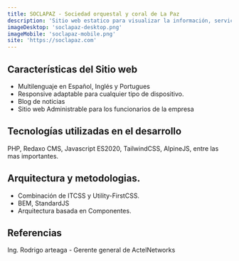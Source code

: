 ```yaml
---
title: SOCLAPAZ - Sociedad orquestal y coral de La Paz
description: 'Sitio web estatico para visualizar la información, servicios y noticias que ofrece la Sociedad Orquestal La Paz liderado por el Director'
imageDesktop: 'soclapaz-desktop.png'
imageMobile: 'soclapaz-mobile.png'
site: 'https://soclapaz.com'
---
```


## Características del Sitio web
- Multilenguaje en Español, Inglés y Portugues 
- Responsive adaptable para cualquier tipo de dispositivo.
- Blog de noticias
- Sitio web Administrable para los funcionarios de la empresa

## Tecnologías utilizadas en el desarrollo
PHP, Redaxo CMS, Javascript ES2020, TailwindCSS, AlpineJS, entre las mas importantes.

## Arquitectura y metodologias.
- Combinación de ITCSS y Utility-FirstCSS.
- BEM, StandardJS
- Arquitectura basada en Componentes.

## Referencias
Ing. Rodrigo arteaga - Gerente general de ActelNetworks
